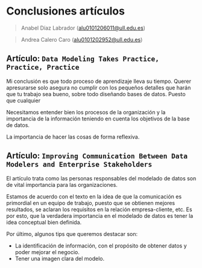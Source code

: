 # Conclusiones artículos
> Anabel Díaz Labrador (alu0101206011@ull.edu.es)

> Andrea Calero Caro (alu0101202952@ull.edu.es)
>
## Artículo: `Data Modeling Takes Practice, Practice, Practice`
Mi conclusión es que todo proceso de aprendizaje lleva su tiempo. Querer apresurarse solo 
asegura no cumplir con los pequeños detalles que harán que tu trabajo sea bueno, sobre todo 
diseñando bases de datos. Puesto que cualquier 


Necesitamos entender bien los procesos de la organización y la importancia de la información teniendo en cuenta los objetivos de la base de datos.

La importancia de hacer las cosas de forma reflexiva. 

## Artículo: `Improving Communication Between Data Modelers and Enterprise Stakeholders`

El artículo trata como las personas responsables del modelado de datos son de vital importancia para las organizaciones. 

Estamos de acuerdo con el texto en la idea de que la comunicación es primordial en un equipo de trabajo, puesto que se obtienen mejores resultados, se aclaran los requisitos en la relación empresa-cliente, etc. Es por esto, que la verdadera importancia en el modelado de datos es tener la idea conceptual bien definida.

Por último, algunos tips que queremos destacar son: 

- La identificación de información, con el propósito de obtener datos y poder mejorar el negocio.
- Tener una imagen clara del modelo.
